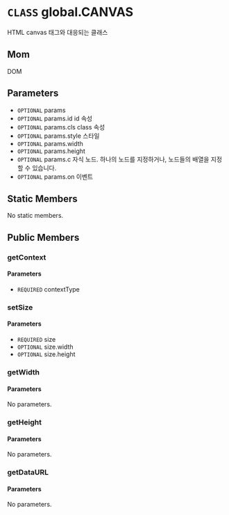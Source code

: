 # `CLASS` global.CANVAS
HTML canvas 태그와 대응되는 클래스

## Mom
DOM

## Parameters
* `OPTIONAL` params 
* `OPTIONAL` params.id		id  속성
* `OPTIONAL` params.cls		class  속성
* `OPTIONAL` params.style	스타일 
* `OPTIONAL` params.width 
* `OPTIONAL` params.height 
* `OPTIONAL` params.c		자식  노드. 하나의 노드를 지정하거나, 노드들의 배열을 지정할 수 있습니다.
* `OPTIONAL` params.on		이벤트 

## Static Members
No static members.

## Public Members

### getContext
#### Parameters
* `REQUIRED` contextType

### setSize
#### Parameters
* `REQUIRED` size
* `OPTIONAL` size.width
* `OPTIONAL` size.height

### getWidth
#### Parameters
No parameters.

### getHeight
#### Parameters
No parameters.

### getDataURL
#### Parameters
No parameters.
